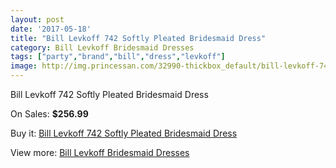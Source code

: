 ```yaml
---
layout: post
date: '2017-05-18'
title: "Bill Levkoff 742 Softly Pleated Bridesmaid Dress"
category: Bill Levkoff Bridesmaid Dresses
tags: ["party","brand","bill","dress","levkoff"]
image: http://img.princessan.com/32990-thickbox_default/bill-levkoff-742-softly-pleated-bridesmaid-dress.jpg
---
```

Bill Levkoff 742 Softly Pleated Bridesmaid Dress

On Sales: **$256.99**
<a href="https://www.princessan.com/en/15248-bill-levkoff-742-softly-pleated-bridesmaid-dress.html"><amp-img layout="responsive" width="600" height="600" src="//img.princessan.com/32990-thickbox_default/bill-levkoff-742-softly-pleated-bridesmaid-dress.jpg" alt="Bill Levkoff 742 Softly Pleated Bridesmaid Dress 0" /></a>

Buy it: [Bill Levkoff 742 Softly Pleated Bridesmaid Dress](https://www.princessan.com/en/15248-bill-levkoff-742-softly-pleated-bridesmaid-dress.html "Bill Levkoff 742 Softly Pleated Bridesmaid Dress")

View more: [Bill Levkoff Bridesmaid Dresses](https://www.princessan.com/en/110- "Bill Levkoff Bridesmaid Dresses")